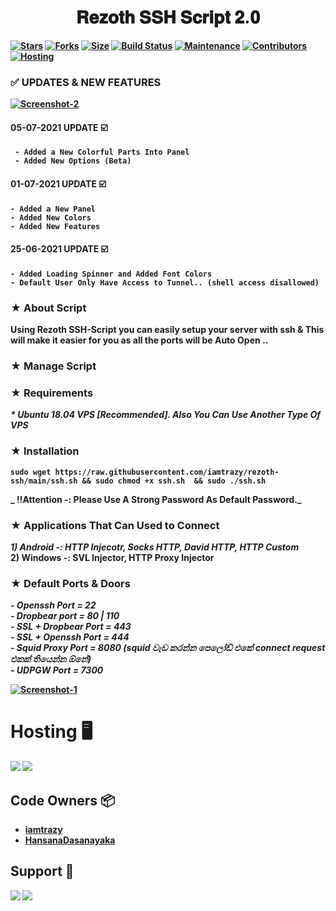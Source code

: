 <center><h1>𝐑𝐞𝐳𝐨𝐭𝐡 𝐒𝐒𝐇 𝐒𝐜𝐫𝐢𝐩𝐭 𝟐.𝟎<b> </h1></center>

[![Stars](https://img.shields.io/github/stars/iamtrazy/rezoth-ssh?style=flat&color=blue)](https://github.com/iamtrazy/rezoth-ssh) [![Forks](https://img.shields.io/github/forks/iamtrazy/rezoth-ssh?style=flat&color=blue)](https://github.com/iamtrazy/rezoth-ssh/fork) [![Size](https://img.shields.io/github/repo-size/imatrazy/rezoth-ssh?style=flat&color=green)](https://github.com/iamtrazy/rezoth-ssh) [![Build Status](https://travis-ci.org/iamtrazy/rezoth-ssh.svg?branch=master)](https://github.com/iamtrazy/rezoth-ssh) [![Maintenance](https://img.shields.io/badge/Maintained%3F-yes-green.svg)](https://github.com/iamtrazy/rezoth-ssh/graphs/commit-activity) [![Contributors](https://img.shields.io/github/contributors/iamtrazy/rezoth-ssh?style=flat&color=red)](https://github.com/iamtrazy/rezoth-ssh/graphs/contributors)
[![Hosting](https://img.shields.io/badge/Hosting-cloud.linode.com-darkgreen)](https://cloud.linode.com) 

### ✅ UPDATES & NEW FEATURES
<a href="https://github.com/iamtrazy/rezoth-ssh"><img src="https://i.ibb.co/XSHtYQm/Screenshot-2.png" alt="Screenshot-2" border="0"></a> 
 
#### 05-07-2021 UPDATE ☑️
```
 - Added a New Colorful Parts Into Panel 
 - Added New Options (Beta)
```
 
#### 01-07-2021 UPDATE ☑️
 ```
 - Added a New Panel
 - Added New Colors
 - Added New Features 
 ```

#### 25-06-2021 UPDATE ☑️
 ```
 - Added Loading Spinner and Added Font Colors
 - Default User Only Have Access to Tunnel.. (shell access disallowed) 
 ```
   
   
### ★ About Script   
Using Rezoth SSH-Script you can easily setup your server with ssh & This will make it easier for you as all the ports will be Auto Open ..

### ★ Manage Script

### ★ Requirements

_* Ubuntu 18.04 VPS [Recommended]. Also You Can Use Another Type Of VPS_<br>

### ★ Installation

``` sudo wget https://raw.githubusercontent.com/iamtrazy/rezoth-ssh/main/ssh.sh && sudo chmod +x ssh.sh  && sudo ./ssh.sh ```

_ ‼️Attention -: Please Use A Strong Password As Default Password._

### ★ Applications That Can Used to Connect

_1) Android -: HTTP Injecotr, Socks HTTP, David HTTP, HTTP Custom_<br> 
2) Windows -: SVL Injector, HTTP Proxy Injector

### ★ Default Ports & Doors
_- Openssh Port = 22_<br>
_- Dropbear port   =  80 | 110_<br>
_- SSL + Dropbear Port  =  443_<br>
_- SSL + Openssh Port  =  444_<br>
_- Squid Proxy Port  =  8080 (squid වැඩ කරන්න පෙලෝඩ් එකේ connect request එකක් තියෙන්න ඕනේ)_<br>
_- UDPGW Port  =  7300_<br>

<a href="https://github.com/iamtrazy/rezoth-ssh"><img src="https://i.ibb.co/qpvCqQR/Screenshot-4.png" alt="Screenshot-1" border="0"></a>
# Hosting 🖥
 <a href="https://digitalocean.com"><img src="https://img.shields.io/badge/Digital_Ocean-0080FF?style=for-the-badge&logo=DigitalOcean&logoColor=white"></a> <a href="https://azure.microsoft.com"><img src="https://img.shields.io/badge/microsoft%20azure-0089D6?style=for-the-badge&logo=microsoft-azure&logoColor=white"></a>

 
 
## Code Owners 📦
* [iamtrazy](https://github.com/imatrazy)
* [HansanaDasanayaka](https://github.com/HansanaDasanayaka)
 
 ## Support 👊
<a href="https://t.me/Rezoth"><img src="https://img.shields.io/badge/Join-Telegram%20Channel-red.svg?logo=Telegram"></a>
<a href="https://t.me/rezoth_tm"><img src="https://img.shields.io/badge/Join-Telegram%20Group-blue.svg?logo=telegram"></a>

